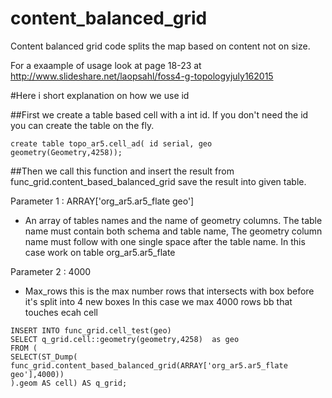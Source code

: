 # content_balanced_grid
Content balanced grid code splits the map based on content not on size. 

For a exaample of usage look at page 18-23 at http://www.slideshare.net/laopsahl/foss4-g-topologyjuly162015

#Here i short explanation on how we use id 

##First we create a table based cell with a int id. If you don't need the id you can create the table on the fly.

```
create table topo_ar5.cell_ad( id serial, geo geometry(Geometry,4258));
```

##Then we call this function and insert the result from func_grid.content_based_balanced_grid save the result into given table.

Parameter 1 : ARRAY['org_ar5.ar5_flate geo']
- An array of tables names and the name of geometry columns.
The table name must contain both schema and table name, The geometry column name must follow with one single space after the table name. In this case work on table org_ar5.ar5_flate

Parameter 2 : 4000
- Max_rows this is the max number rows that intersects with box before it's split into 4 new boxes 
In this case we max 4000 rows bb that touches ecah cell 

```
INSERT INTO func_grid.cell_test(geo) 
SELECT q_grid.cell::geometry(geometry,4258)  as geo 
FROM (
SELECT(ST_Dump(
func_grid.content_based_balanced_grid(ARRAY['org_ar5.ar5_flate geo'],4000))
).geom AS cell) AS q_grid;

```

